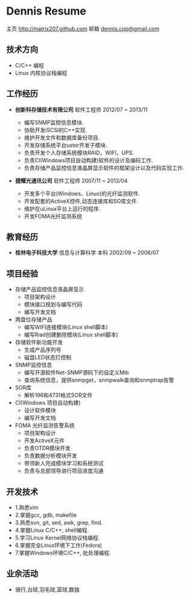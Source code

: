 Dennis Resume
===============

主页  http://matrix207.github.com
邮箱         dennis.cpp@gmail.com

技术方向
--------

*	C/C++ 编程
*	Linux 内核协议栈编程

工作经历
--------

*	**创新科存储技术有限公司**  软件工程师 2012/07 ~ 2013/11
	
	-   编写SNMP监控信息模块.
	-   协助开发iSCSI的C++实现.
	-   维护开发文件和数据库备份项目. 
	-   开发存储系统平台ustor开发子模块.
	-   负责开发个人存储系统模块RAID，WIFI，UPS.
	-   负责CI(Windows项目自动构建)软件的设计及编码工作.
	-	负责存储产品监控信息液晶屏显示软件的框架设计以及代码实现工作.

*	**捷耀光通讯公司**  软件工程师 2007/11 ~ 2012/04
	
	-   开发多个平台(Windows、Linux)的光纤监测软件.
	-   开发配套的ActiveX控件,动态连接库和SO库文件.
	-   维护在uLinux平台上运行的程序.
	-   开发FOMA光纤监测系统

教育经历
--------

*   **桂林电子科技大学** 信息与计算科学 本科 2002/09 ~ 2006/07 

项目经验
--------

*   存储产品监控信息液晶屏显示
    -   项目架构设计
    -   模块接口规划与编写代码
    -   编写开发文档
*   两盘位存储产品
    -   编写WIFI连接模块(Linux shell脚本)
    -   编写Riad创建删除模块(Linux shell脚本)
*   存储软件新功能开发
    -   生成产品序列号
    -   磁盘LED状态灯控制
*   SNMP监控信息
    -   编写开源软件Net-SNMP源码下的自定义Mib
	-   查询系统信息，提供snmpget，snmpwalk查询和snmptrap告警
*	SOR库
	-    解析196和4731格式SOR文件
*	CI(Windows 项目自动构建)
	-    设计软件模块
	-    编写开发文档
*   FOMA 光纤监测告警系统
    -   项目架构设计
	-	开发ActiveX元件
	-	负责OTDR模块开发
	-	负责数据分析模块开发
	-	带领新人完成模块学习和系统测试
	-	负责与总部领导进行项目进度沟通

开发技术
--------

*   1.熟悉vim 
*   2.掌握gcc, gdb, makefile
*   3.熟悉svn, git, sed, awk, grep, find.
*   4.掌握Linux C/C++, shell编程. 
*	5.学习Linux Kernel网络协议栈编程.
*	6.掌握完全Linux环境下工作(Fedora)
*	7.掌握Windows环境C/C++, 批处理编程.

业余活动
--------

*	骑行,台球,羽毛球,篮球,数独
